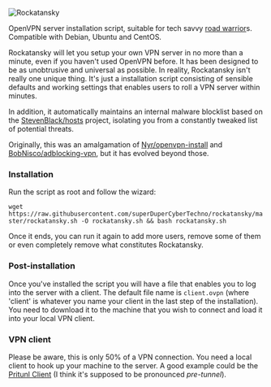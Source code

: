 ![Rockatansky](https://raw.githubusercontent.com/superDuperCyberTechno/rockatansky/master/header.png)

OpenVPN server installation script, suitable for tech savvy [road warrior](http://en.wikipedia.org/wiki/Road_warrior_%28computing%29)s. Compatible with Debian, Ubuntu and CentOS.

Rockatansky will let you setup your own VPN server in no more than a minute, even if you haven't used OpenVPN before. It has been designed to be as unobtrusive and universal as possible.
In reality, Rockatansky isn't really one unique thing. It's just a installation script consisting of sensible defaults and working settings that enables users to roll a VPN server within minutes.

In addition, it automatically maintains an internal malware blocklist based on the [StevenBlack/hosts](https://github.com/StevenBlack/hosts) project, isolating you from a constantly tweaked list of potential threats.

Originally, this was an amalgamation of [Nyr/openvpn-install](https://github.com/Nyr/openvpn-install) and [BobNisco/adblocking-vpn](https://github.com/BobNisco/adblocking-vpn), but it has evolved beyond those.

### Installation
Run the script as root and follow the wizard:

`wget https://raw.githubusercontent.com/superDuperCyberTechno/rockatansky/master/rockatansky.sh -O rockatansky.sh && bash rockatansky.sh`

Once it ends, you can run it again to add more users, remove some of them or even completely remove what constitutes Rockatansky.

### Post-installation
Once you've installed the script you will have a file that enables you to log into the server with a client. The default file name is `client.ovpn` (where 'client' is whatever you name your client in the last step of the installation). You need to download it to the machine that you wish to connect and load it into your local VPN client.

### VPN client
Please be aware, this is only 50% of a VPN connection. You need a local client to hook up your machine to the server. A good example could be the [Pritunl Client](https://client.pritunl.com/) (I think it's supposed to be pronounced _pre-tunnel_).
